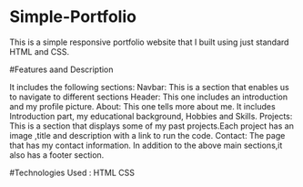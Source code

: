 # Simple-Portfolio

This is a simple responsive portfolio website that I built using just standard HTML and CSS.

#Features aand Description

It includes the following sections: 
Navbar: This is a section that enables us to navigate to different sections
Header: This one includes an introduction and my profile picture.
About: This one tells more about me. It includes Introduction part, my educational background, Hobbies and Skills.
Projects: This is a section that displays some of my past projects.Each project has an image ,title and description with a link to run the code.
Contact: The page that has my contact  information.
In addition to the above main sections,it also has a footer section.

#Technologies Used : 
HTML
CSS
